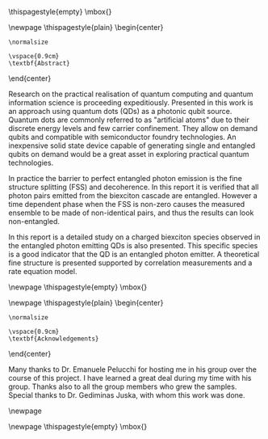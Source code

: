 
<!-- \newpage -->

<!-- \thispagestyle{plain}

\begin{center}

    \normalsize
    
    \vspace{0.9cm}
    \textbf{Declaration}
\end{center}

\textit{This report was written entirely by the author, except where stated otherwise. The source of any material not created by the author has been clearly referenced. The work described in this report was conducted by the author, except where stated otherwise.}

\newpage -->
\thispagestyle{empty}
\mbox{}

\newpage
\thispagestyle{plain}
\begin{center}

    \normalsize
    
    \vspace{0.9cm}
    \textbf{Abstract}
\end{center}

Research on the practical realisation of quantum computing and quantum information science is proceeding expeditiously. Presented in this work is an approach using quantum dots (QDs) as a photonic qubit source. Quantum dots are commonly referred to as "artificial atoms" due to their discrete energy levels and few carrier confinement. They allow on demand qubits and compatible with semiconductor foundry technologies. An inexpensive solid state device capable of generating single and entangled qubits on demand would be a great asset in exploring practical quantum technologies. 

In practice the barrier to perfect entangled photon emission is the fine structure splitting (FSS) and decoherence. In this report it is verified that all photon pairs emitted from the biexciton cascade are entangled. However a time dependent phase when the FSS is non-zero causes the measured ensemble to be made of non-identical pairs, and thus the results can look non-entangled. 

In this report is a detailed study on a charged biexciton species observed in the entangled photon emitting QDs is also presented. This specific species is a good indicator that the QD is an entangled photon emitter. A theoretical fine structure is presented supported by correlation measurements and a rate equation model.

\newpage
\thispagestyle{empty}
\mbox{}

\newpage
\thispagestyle{plain}
\begin{center}

    \normalsize
    
    \vspace{0.9cm}
    \textbf{Acknowledgements}
\end{center}

Many thanks to Dr. Emanuele Pelucchi for hosting me in his group over the course of this project. I have learned a great deal during my time with his group. Thanks also to all the group members who grew the samples. Special thanks to Dr. Gediminas Juska, with whom this work was done.

\newpage

\newpage
\thispagestyle{empty}
\mbox{}


